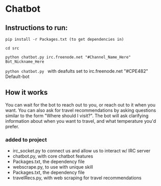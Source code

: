# Chatbot

## Instructions to run:
```pip install -r Packages.txt (to get dependencies in)```

```cd src``` 

```python chatbot.py irc.freenode.net "#Channel_Name_Here" Bot_Nickname_Here```

```python chatbot.py ``` with deafults set to irc.freenode.net "#CPE482" Default-bot

## How it works

You can wait for the bot to reach out to you, or reach out to it
when you want. You can also ask for travel recommendations by asking 
questions similar to the form "Where should I visit?". The bot will
ask clarifying information about when you want to travel, and what
temperature you'd prefer. 

### added to project
- irc_socket.py to connect us and allow us to interact w/ IRC server
- chatbot.py, with core chatbot features
- Packages.txt, the dependency file
- webscrape.py, to use with unique skill
- Packages.txt, the dependency file
- travelRecs.py, with web scraping for travel recommendations
